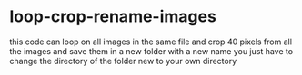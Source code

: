 # loop-crop-rename-images
this code can loop on all images in the same file and crop 40 pixels from all the images and save them in a new folder with a new name
you just have to change the directory of the folder new to your own directory
